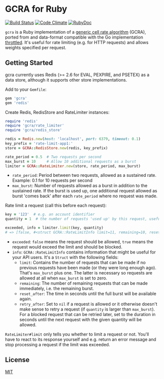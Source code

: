 # GCRA for Ruby

[![Build Status](https://travis-ci.org/Barzahlen/gcra-ruby.svg?branch=master)](https://travis-ci.org/Barzahlen/gcra-ruby) [![Code Climate](https://codeclimate.com/github/Barzahlen/gcra-ruby/badges/gpa.svg)](https://codeclimate.com/github/Barzahlen/gcra-ruby) [![RubyDoc](https://img.shields.io/badge/ruby-doc-green.svg)](http://rubydoc.info/github/Barzahlen/gcra-ruby)

`gcra` is a Ruby implementation of a [generic cell rate algorithm](https://en.wikipedia.org/wiki/Generic_cell_rate_algorithm) (GCRA), ported from and data-format compatible with the Go implementation [throttled](https://github.com/throttled/throttled). It's useful for rate limiting (e.g. for HTTP requests) and allows weights specified per request.

## Getting Started

gcra currently uses Redis (>= 2.6 for EVAL, PEXPIRE, and PSETEX) as a data store, although it supports other store implementations.

Add to your `Gemfile`:

```ruby
gem 'gcra'
gem 'redis'
```

Create Redis, RedisStore and RateLimiter instances:

```ruby
require 'redis'
require 'gcra/rate_limiter'
require 'gcra/redis_store'

redis = Redis.new(host: 'localhost', port: 6379, timeout: 0.1)
key_prefix = 'rate-limit-app1:'
store = GCRA::RedisStore.new(redis, key_prefix)

rate_period = 0.5  # Two requests per second
max_burst = 10     # Allow 10 additional requests as a burst
limiter = GCRA::RateLimiter.new(store, rate_period, max_burst)
```

* `rate_period`: Period between two requests, allowed as a sustained rate. Example: 0.1 for 10 requests per second
* `max_burst`: Number of requests allowed as a burst in addition to the sustained  rate. If the burst is used up, one additional request allowed as burst 'comes back' after each `rate_period` where no request was made.

Rate limit a request (call this before each request):

```ruby
key = '123'  # e.g. an account identifier
quantity = 1  # the number of requests 'used up' by this request, useful e.g. for batch requests

exceeded, info = limiter.limit(key, quantity)
# => [false, #<struct GCRA::RateLimitInfo limit=11, remaining=10, reset_after=0.5, retry_after=nil>]
```

* `exceeded`: `false` means the request should be allowed, `true` means the request would exceed the limit and should be blocked.
* `info`: `GCRA::RateLimitInfo` contains information that might be useful for your API users. It's a `Struct` with the following fields:
    - `limit`: Contains the number of requests that can be made if no previous requests have been made (or they were long enough ago). That's `max_burst` plus one. The latter is necessary so requests are allowed at all when `max_burst` is set to zero.
    - `remaining`: The number of remaining requests that can be made immediately, i.e. the remaining burst.
    - `reset_after`: The time in seconds until the full burst will be available again.
    - `retry_after`: Set to `nil` if a request is allowed or it otherwise doesn't make sense to retry a request (if `quantity` is larger than `max_burst`). For a blocked request that can be retried later, set to the duration in seconds until the next request with the given quantity will be allowed.

`RateLimiter#limit` only tells you whether to limit a request or not. You'll have to react to its response yourself and e.g. return an error message and stop processing a request if the limit was exceeded.

## License

[MIT](LICENSE)
